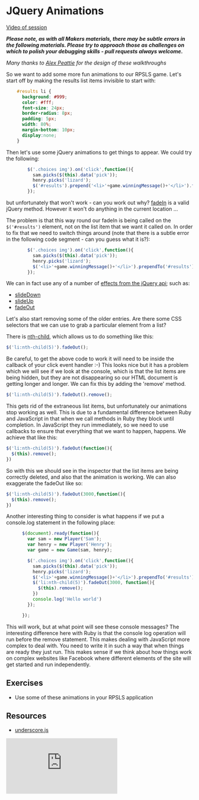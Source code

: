 JQuery Animations
================

[Video of session](https://www.youtube.com/watch?v=SJe72uTUuII)

***Please note, as with all Makers materials, there may be subtle errors in the following materials.  Please try to approach those as challenges on which to polish your debugging skills - pull requests always welcome.***

*Many thanks to [Alex Peattie](https://github.com/alexpeattie) for the design of these walkthroughs*

So we want to add some more fun animations to our RPSLS game.  Let's start off by making the results list items invisible to start with:

```css
    #results li {
      background: #999;
      color: #fff;
      font-size: 24px;
      border-radius: 8px;
      padding: 5px;
      width: 80%;
      margin-bottom: 10px;
      display:none;
    }
```

Then let's use some jQuery animations to get things to appear.  We could try the following:

```javascript
        $('.choices img').on('click',function(){
          sam.picks($(this).data('pick'));
          henry.picks('lizard');
          $('#results').prepend('<li>'+game.winningMessage()+'</li>').fadeIn();
        }); 
```

but unfortunately that won't work - can you work out why? [fadeIn](http://api.jquery.com/fadeIn/) is a valid jQuery method. However it won't do anything in the current location …

The problem is that this way round our fadeIn is being called on the `$('#results')` element, not on the list item that we want it called on.  In order to fix that we need to switch things around (note that there is a subtle error in the following code segment - can you guess what it is?):


```javascript
        $('.choices img').on('click',function(){
          sam.picks($(this).data('pick'));
          henry.picks('lizard');
          $('<li>'+game.winningMessage()+'</li>').prependTo('#results').fadeIn();
        }); 
```

We can in fact use any of a number of [effects from the jQuery api](http://api.jquery.com/category/effects/); such as:

* [slideDown](http://api.jquery.com/slideDown/)
* [slideUp](http://api.jquery.com/slideUp/)
* [fadeOut](http://api.jquery.com/fadeOut/)

Let's also start removing some of the older entries.  Are there some CSS selectors that we can use to grab a particular element from a list?  

There is [nth-child](https://developer.mozilla.org/en-US/docs/Web/CSS/:nth-child), which allows us to do something like this:

```javascript
$('li:nth-child(5)').fadeOut();
```

Be careful, to get the above code to work it will need to be inside the callback of your click event handler :-)  This looks nice but it has a problem which we will see if we look at the console, which is that the list items are being hidden, but they are not disappearing so our HTML document is getting longer and longer.  We can fix this by adding the 'remove' method.

```javascript
$('li:nth-child(5)').fadeOut().remove();
```

This gets rid of the extraneous list items, but unfortunately our animations stop working as well.  This is due to a fundamental difference between Ruby and JavaScript in that when we call methods in Ruby they block until completion.  In JavaScript they run immediately, so we need to use callbacks to ensure that everything that we want to happen, happens.  We achieve that like this:

```javascript
$('li:nth-child(5)').fadeOut(function(){
  $(this).remove();
})
```

So with this we should see in the inspector that the list items are being correctly deleted, and also that the animation is working.  We can also exaggerate the fadeOut like so:

```javascript
$('li:nth-child(5)').fadeOut(3000,function(){
  $(this).remove();
})
```

Another interesting thing to consider is what happens if we put a console.log statement in the following place:

```javascript
      $(document).ready(function(){
        var sam = new Player('Sam');
        var henry = new Player('Henry');
        var game = new Game(sam, henry);

        $('.choices img').on('click',function(){
          sam.picks($(this).data('pick'));
          henry.picks('lizard');
          $('<li>'+game.winningMessage()+'</li>').prependTo('#results').slideDown();
          $('li:nth-child(5)').fadeOut(3000, function(){
            $(this).remove();
          })
          console.log('Hello world')
        }); 

      });
```

This will work, but at what point will see these console messages?  The interesting difference here with Ruby is that the console log operation will run before the remove statement.  This makes dealing with JavaScript more complex to deal with.  You need to write it in such a way that when things are ready they just run.  This makes sense if we think about how things work on complex websites like Facebook where different elements of the site will get started and run independently. 


Exercises
--------

* Use some of these animations in your RPSLS application


Resources
--------

* [underscore.js](http://underscorejs.org/)


![Tracking pixel](https://githubanalytics.herokuapp.com/course/walkthroughs/jquery_animations.md)
